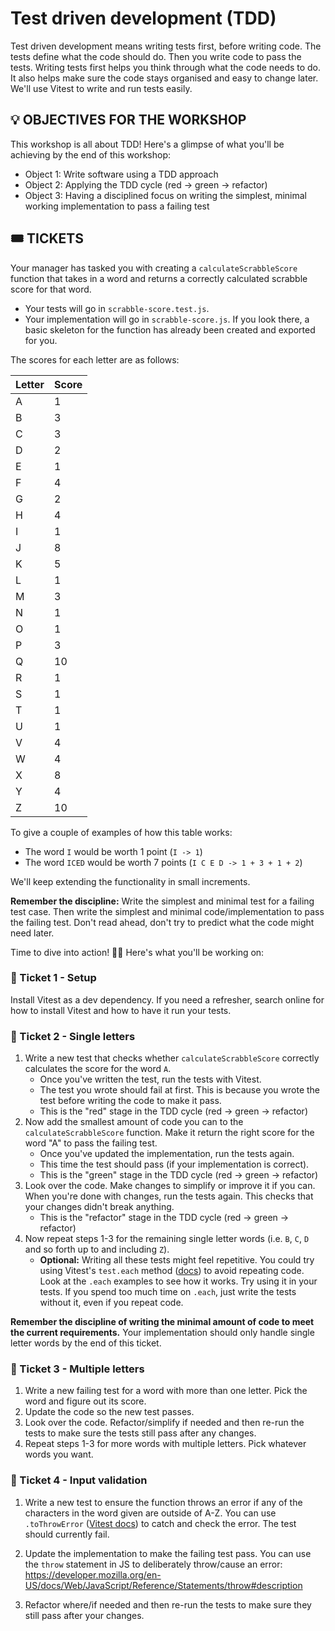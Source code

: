 # Test driven development (TDD)

Test driven development means writing tests first, before writing code. The tests define what the code should do. Then you write code to pass the tests. Writing tests first helps you think through what the code needs to do. It also helps make sure the code stays organised and easy to change later. We'll use Vitest to write and run tests easily.

## 💡 OBJECTIVES FOR THE WORKSHOP

This workshop is all about TDD! Here's a glimpse of what you'll be achieving by the end of this workshop:

- Object 1: Write software using a TDD approach
- Object 2: Applying the TDD cycle (red -> green -> refactor)
- Object 3: Having a disciplined focus on writing the simplest, minimal working implementation to pass a failing test

## 🎟️ TICKETS

Your manager has tasked you with creating a `calculateScrabbleScore` function that takes in a word and returns a correctly calculated scrabble score for that word.

- Your tests will go in `scrabble-score.test.js`.
- Your implementation will go in `scrabble-score.js`. If you look there, a basic skeleton for the function has already been created and exported for you.

The scores for each letter are as follows:

| Letter | Score |
| ------ | ----- |
| A      | 1     |
| B      | 3     |
| C      | 3     |
| D      | 2     |
| E      | 1     |
| F      | 4     |
| G      | 2     |
| H      | 4     |
| I      | 1     |
| J      | 8     |
| K      | 5     |
| L      | 1     |
| M      | 3     |
| N      | 1     |
| O      | 1     |
| P      | 3     |
| Q      | 10    |
| R      | 1     |
| S      | 1     |
| T      | 1     |
| U      | 1     |
| V      | 4     |
| W      | 4     |
| X      | 8     |
| Y      | 4     |
| Z      | 10    |

To give a couple of examples of how this table works:

- The word `I` would be worth 1 point (`I -> 1`)
- The word `ICED` would be worth 7 points (`I C E D -> 1 + 3 + 1 + 2`)

We'll keep extending the functionality in small increments.

**Remember the discipline:** Write the simplest and minimal test for a failing test case. Then write the simplest and minimal code/implementation to pass the failing test. Don't read ahead, don't try to predict what the code might need later.

Time to dive into action! 🏊‍♂️ Here's what you'll be working on:

### 🎫 Ticket 1 - Setup

Install Vitest as a dev dependency. If you need a refresher, search online for how to install Vitest and how to have it run your tests.

### 🎫 Ticket 2 - Single letters

1. Write a new test that checks whether `calculateScrabbleScore` correctly calculates the score for the word `A`.
   - Once you've written the test, run the tests with Vitest.
   - The test you wrote should fail at first. This is because you wrote the test before writing the code to make it pass.
   - This is the "red" stage in the TDD cycle (red -> green -> refactor)
2. Now add the smallest amount of code you can to the `calculateScrabbleScore` function. Make it return the right score for the word "A" to pass the failing test.
   - Once you've updated the implementation, run the tests again.
   - This time the test should pass (if your implementation is correct).
   - This is the "green" stage in the TDD cycle (red -> green -> refactor)
3. Look over the code. Make changes to simplify or improve it if you can. When you're done with changes, run the tests again. This checks that your changes didn't break anything.
   - This is the "refactor" stage in the TDD cycle (red -> green -> refactor)
4. Now repeat steps 1-3 for the remaining single letter words (i.e. `B`, `C`, `D` and so forth up to and including `Z`).
   - **Optional:** Writing all these tests might feel repetitive. You could try using Vitest's `test.each` method ([docs](https://vitest.dev/api/#test-each)) to avoid repeating code. Look at the `.each` examples to see how it works. Try using it in your tests. If you spend too much time on `.each`, just write the tests without it, even if you repeat code.

**Remember the discipline of writing the minimal amount of code to meet the current requirements.** Your implementation should only handle single letter words by the end of this ticket.

### 🎫 Ticket 3 - Multiple letters

1. Write a new failing test for a word with more than one letter. Pick the word and figure out its score.
2. Update the code so the new test passes.
3. Look over the code. Refactor/simplify if needed and then re-run the tests to make sure the tests still pass after any changes.
4. Repeat steps 1-3 for more words with multiple letters. Pick whatever words you want.

### 🎫 Ticket 4 - Input validation

1. Write a new test to ensure the function throws an error if any of the characters in the word given are outside of A-Z. You can use `.toThrowError` ([Vitest docs](https://vitest.dev/api/expect.html#tothrowerror)) to catch and check the error. The test should currently fail.

2. Update the implementation to make the failing test pass. You can use the `throw` statement in JS to deliberately throw/cause an error: https://developer.mozilla.org/en-US/docs/Web/JavaScript/Reference/Statements/throw#description

3. Refactor where/if needed and then re-run the tests to make sure they still pass after your changes.
